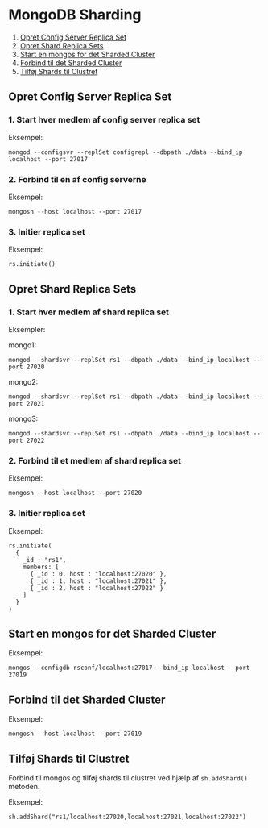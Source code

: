 # MongoDB Sharding

1. [Opret Config Server Replica Set](#opret-config-server-replica-set)
2. [Opret Shard Replica Sets](#opret-shard-replica-sets)
3. [Start en mongos for det Sharded Cluster](#start-en-mongos-for-det-sharded-cluster)
4. [Forbind til det Sharded Cluster](#forbind-til-det-sharded-cluster)
5. [Tilføj Shards til Clustret](#tilføj-shards-til-clustret)

## Opret Config Server Replica Set

### 1. Start hver medlem af config server replica set

Eksempel:

    mongod --configsvr --replSet configrepl --dbpath ./data --bind_ip localhost --port 27017

### 2. Forbind til en af config serverne

Eksempel:

    mongosh --host localhost --port 27017

### 3. Initier replica set

Eksempel:

    rs.initiate()

## Opret Shard Replica Sets

### 1. Start hver medlem af shard replica set

Eksempler:

mongo1:

    mongod --shardsvr --replSet rs1 --dbpath ./data --bind_ip localhost --port 27020

mongo2:

    mongod --shardsvr --replSet rs1 --dbpath ./data --bind_ip localhost --port 27021

mongo3:

    mongod --shardsvr --replSet rs1 --dbpath ./data --bind_ip localhost --port 27022

### 2. Forbind til et medlem af shard replica set

Eksempel:

    mongosh --host localhost --port 27020

### 3. Initier replica set

Eksempel:

    rs.initiate(
      {
        _id : "rs1",
        members: [
          { _id : 0, host : "localhost:27020" },
          { _id : 1, host : "localhost:27021" },
          { _id : 2, host : "localhost:27022" }
        ]
      }
    )

## Start en mongos for det Sharded Cluster

Eksempel:

    mongos --configdb rsconf/localhost:27017 --bind_ip localhost --port 27019

## Forbind til det Sharded Cluster

Eksempel:

    mongosh --host localhost --port 27019

## Tilføj Shards til Clustret

Forbind til mongos og tilføj shards til clustret ved hjælp af `sh.addShard()` metoden.

Eksempel:

    sh.addShard("rs1/localhost:27020,localhost:27021,localhost:27022")
